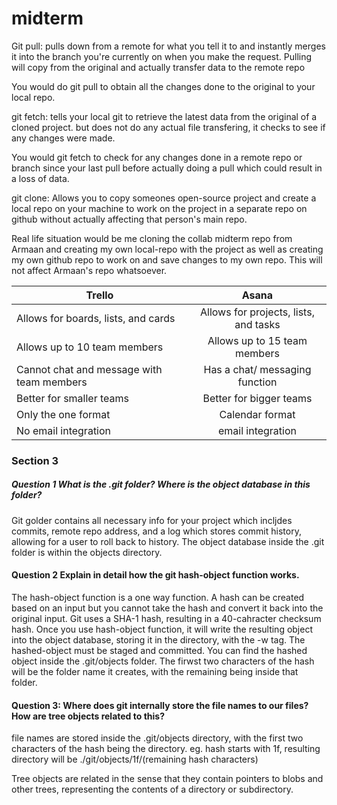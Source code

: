 # midterm
Git pull:
pulls down from a remote for what you tell it to and instantly merges it into the branch you're currently on when you make the request.
Pulling will copy from the original and actually transfer data to the remote repo

You would do git pull to obtain all the changes done to the original to your local repo.

git fetch: 
tells your local git to retrieve the latest data from the original of a cloned project. but does not do any actual file transfering, it checks to see if any changes were made.

You would git fetch to check for any changes done in a remote repo or branch since your last pull before actually doing a pull which could result in a loss of data.

git clone:
Allows you to copy someones open-source project and create a local repo on your machine to work on the project in a separate repo on github without actually affecting that person's main repo.

Real life situation would be me cloning the collab midterm repo from Armaan and creating my own local-repo with the project as well as creating my own github repo to work on and save changes to my own repo. This will not affect Armaan's repo whatsoever.

| Trello                        |     Asana            |
| ------------------------------|:--------------------:|
| Allows for boards, lists, and cards| Allows for projects, lists, and tasks      |
| Allows up to 10 team members       | Allows up to 15 team members       |
|Cannot chat and message with team members | Has a chat/ messaging function  |
| Better for smaller teams| Better for bigger teams        |
| Only the one format                 | Calendar format|
| No email integration       | email integration    |

### Section 3

##### Question 1 What is the .git folder? Where is the object database in this folder?

Git golder contains all necessary info for your project which incljdes commits, remote repo address, and a log
which stores commit history, allowing for a user to roll back to history.
The object database inside the .git folder is within the objects directory.

#### Question 2 Explain in detail how the git hash-object function works.

The hash-object function is a one way function. A hash can be created based on an input but you cannot take the hash and convert it back into the original input. Git uses a SHA-1 hash, resulting in a 40-cahracter checksum hash.
Once you use hash-object function, it will write the resulting object into the object database, storing it in the directory, with the -w tag. The hashed-object must be staged and committed.
You can find the hashed object inside the .git/objects folder. The firwst two characters of the hash will be the folder name it creates, with the remaining being inside that folder.

#### Question 3: Where does git internally store the file names to our files? How are tree objects related to this?

file names are stored inside the .git/objects directory, with the first two characters of the hash being the directory. eg. hash starts with 1f, resulting directory will be ./git/objects/1f/(remaining hash characters)

Tree objects are related in the sense that they contain pointers to blobs and other trees, representing the contents of a directory or subdirectory.